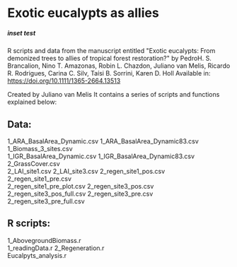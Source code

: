 # Exotic eucalypts as allies
##### inset test 

R scripts and data from the manuscript entitled "Exotic eucalypts: From demonized trees to allies of tropical forest restoration?" by PedroH. S. Brancalion, Nino T. Amazonas, Robin L. Chazdon, Juliano van Melis, Ricardo R. Rodrigues, Carina C. Silv, Taísi B. Sorrini, Karen D. Holl
Available in: https://doi.org/10.1111/1365-2664.13513

Created by Juliano van Melis It contains a series of scripts and functions explained below:

## Data:
1_ARA_BasalArea_Dynamic.csv	
1_ARA_BasalArea_Dynamic83.csv	
1_Biomass_3_sites.csv	
1_IGR_BasalArea_Dynamic.csv	
1_IGR_BasalArea_Dynamic83.csv	
2_GrassCover.csv	
2_LAI_site1.csv	
2_LAI_site3.csv	
2_regen_site1_pos.csv
2_regen_site1_pre.csv	
2_regen_site1_pre_plot.csv
2_regen_site3_pos.csv	
2_regen_site3_pos_full.csv
2_regen_site3_pre.csv	
2_regen_site3_pre_full.csv

## R scripts:
1_AbovegroundBiomass.r	
1_readingData.r	
2_Regeneration.r	
Eucalpyts_analysis.r
